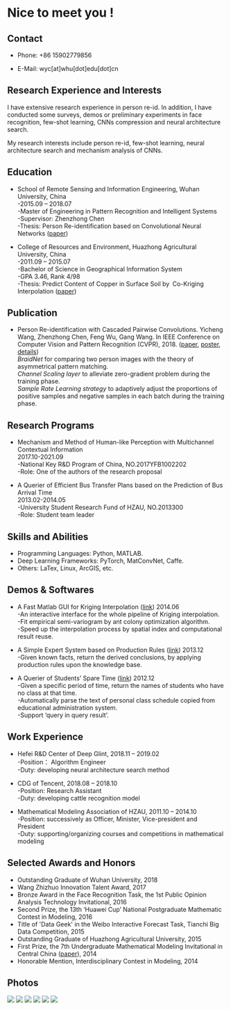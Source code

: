 # Nice to meet you !

## Contact

- Phone: +86 15902779856<br>

- E-Mail: wyc[at]whu[dot]edu[dot]cn

## Research Experience and Interests

I have extensive research experience in person re-id. In addition, I have conducted some surveys, demos or preliminary
experiments in face recognition, few-shot learning, CNNs compression and neural architecture search.<br>

My research interests include person re-id, few-shot learning, neural architecture search and mechanism analysis of
CNNs.

## Education
- School of Remote Sensing and Information Engineering, Wuhan University, China<br>
    -2015.09 – 2018.07<br>
    -Master of Engineering in Pattern Recognition and Intelligent Systems<br>
    -Supervisor: Zhenzhong Chen<br>
    -Thesis: Person Re-identification based on Convolutional Neural Networks ([paper](https://www.researchgate.net/publication/329023990_Person_Re-identification_based_on_Convolutional_Neural_Networks?_sg=started_experiment_milestone))<br>
  
- College of Resources and Environment, Huazhong Agricultural University, China<br>
    -2011.09 – 2015.07<br>
    -Bachelor of Science in Geographical Information System<br>
    -GPA 3.46, Rank 4/98<br>
    -Thesis: Predict Content of Copper in Surface Soil by Co-Kriging Interpolation ([paper](https://wenku.baidu.com/view/05c0308eb52acfc789ebc993?fr=prin))<br>
  
## Publication
- Person Re-identification with Cascaded Pairwise Convolutions. Yicheng Wang, Zhenzhong Chen, Feng Wu, Gang
Wang. In IEEE Conference on Computer Vision and Pattern Recognition (CVPR), 2018. ([paper](http://openaccess.thecvf.com/content_cvpr_2018/html/Wang_Person_Re-Identification_With_CVPR_2018_paper.html), [poster](https://www.researchgate.net/publication/329024091_The_poster_for_'Person_Re-identification_with_Cascaded_Pairwise_Convolutions'?_sg=started_experiment_milestone), [details](https://www.researchgate.net/publication/330274953_Implementation_details_about_weight_initialization_and_merging_the_convs_in_a_WConv_layer))<br>
    _BraidNet_ for comparing two person images with the theory of asymmetrical pattern matching.<br>
    _Channel Scaling layer_ to alleviate zero-gradient problem during the training phase.<br>
    _Sample Rate Learning strategy_ to adaptively adjust the proportions of positive samples and negative samples in each
batch during the training phase.<br>

## Research Programs
- Mechanism and Method of Human-like Perception with Multichannel Contextual Information<br>
    2017.10-2021.09<br>
    -National Key R&D Program of China, NO.2017YFB1002202<br>
    -Role: One of the authors of the research proposal<br>
  
- A Querier of Efficient Bus Transfer Plans based on the Prediction of Bus Arrival Time<br>
    2013.02-2014.05<br>
    -University Student Research Fund of HZAU, NO.2013300<br>
    -Role: Student team leader<br>

## Skills and Abilities
- Programming Languages: Python, MATLAB.
- Deep Learning Frameworks: PyTorch, MatConvNet, Caffe.
- Others: LaTex, Linux, ArcGIS, etc.

## Demos & Softwares
- A Fast Matlab GUI for Kriging Interpolation ([link](https://drive.google.com/drive/folders/1pXGoc3NADrTZd-xn8HCMbBR4E8Y1Y4RV)) 2014.06<br>
    -An interactive interface for the whole pipeline of Kriging interpolation.<br>
    -Fit empirical semi-variogram by ant colony optimization algorithm.<br>
    -Speed up the interpolation process by spatial index and computational result reuse.<br>
    
- A Simple Expert System based on Production Rules ([link](https://drive.google.com/drive/folders/1IICOCLWKCAEUOlNvDFOot_yAxC0lmqy8)) 2013.12<br>
    -Given known facts, return the derived conclusions, by applying production rules upon the knowledge base.<br>
    
- A Querier of Students’ Spare Time ([link](https://drive.google.com/drive/folders/1EvUnTWw1VXMlXFmB4ldjap33mve3sDYZ)) 2012.12<br>
    -Given a specific period of time, return the names of students who have no class at that time.<br>
    -Automatically parse the text of personal class schedule copied from educational administration system.<br>
    -Support ‘query in query result’.<br>
    
## Work Experience
- Hefei R&D Center of Deep Glint, 2018.11 – 2019.02<br>
    -Position： Algorithm Engineer<br>
    -Duty: developing neural architecture search method<br>
    
- CDG of Tencent, 2018.08 – 2018.10<br>
    -Position: Research Assistant<br>
    -Duty: developing cattle recognition model<br>
  
- Mathematical Modeling Association of HZAU, 2011.10 – 2014.10<br>
    -Position: successively as Officer, Minister, Vice-president and President<br>
    -Duty: supporting/organizing courses and competitions in mathematical modeling<br>
  
## Selected Awards and Honors
- Outstanding Graduate of Wuhan University, 2018<br>
- Wang Zhizhuo Innovation Talent Award, 2017<br>
- Bronze Award in the Face Recognition Task, the 1st Public Opinion Analysis Technology Invitational, 2016<br>
- Second Prize, the 13th ‘Huawei Cup’ National Postgraduate Mathematic Contest in Modeling, 2016<br>
- Title of 'Data Geek' in the Weibo Interactive Forecast Task, Tianchi Big Data Competition, 2015<br>
- Outstanding Graduate of Huazhong Agricultural University, 2015<br>
- First Prize, the 7th Undergraduate Mathematical Modeling Invitational in Central China ([paper](https://wenku.baidu.com/view/21bf7a7e0066f5335a8121bd)), 2014<br>
- Honorable Mention, Interdisciplinary Contest in Modeling, 2014<br>

## Photos
<img src="/photos/1.jpg">
<img src="/photos/3.gif">
<img src="/photos/4.jpg">
<img src="/photos/5.jpg">
<img src="/photos/6.jpg">
<img src="/photos/8.jpg">

